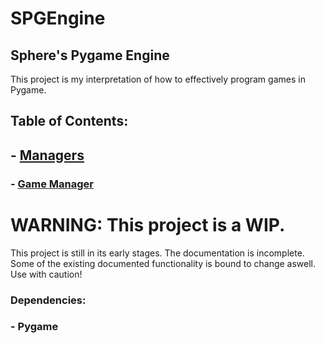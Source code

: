 # SPGEngine
## Sphere's Pygame Engine

This project is my interpretation of how to effectively program games in Pygame.

## Table of Contents:
## - [Managers](docs/managers.md)
###     - [Game Manager](docs/gamemanager.md)

# WARNING: This project is a WIP.
This project is still in its early stages. The documentation is incomplete. Some of the existing documented
functionality is bound to change aswell. Use with caution!

### Dependencies:
### - Pygame